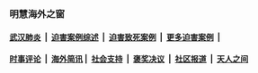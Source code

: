 
### 明慧海外之窗

####  [武汉肺炎](indexes/365.md?t=02221300) &nbsp;|&nbsp;  [迫害案例综述](indexes/328.md?t=02221300) &nbsp;|&nbsp; [迫害致死案例](indexes/277.md?t=02221300)  &nbsp;|&nbsp; [更多迫害案例](indexes/81.md?t=02221300)  &nbsp;|&nbsp; 
####  [时事评论](indexes/19.md?t=02221300) &nbsp;|&nbsp; [海外简讯](indexes/245.md?t=02221300)&nbsp;|&nbsp;  [社会支持](indexes/140.md?t=02221300) &nbsp;|&nbsp; [褒奖决议](indexes/282.md?t=02221300) &nbsp;|&nbsp; [社区报道](indexes/91.md?t=02221300)  &nbsp;|&nbsp; [天人之间](indexes/78.md?t=02221300) 

